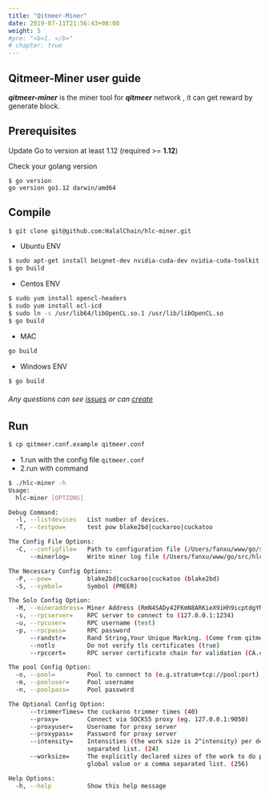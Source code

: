 ```yaml
---
title: "Qitmeer-Miner"
date: 2019-07-11T21:56:43+08:00
weight: 5
#pre: "<b>1. </b>"
# chapter: true
---
```


## Qitmeer-Miner user guide
***qitmeer-miner*** is the miner tool for ***qitmeer*** network , it can get reward by generate block.

## Prerequisites

Update Go to version at least 1.12 (required >= **1.12**)

Check your golang version

```shell
$ go version
go version go1.12 darwin/amd64
```

## Compile

```bash
$ git clone git@github.com:HalalChain/hlc-miner.git
```

* Ubuntu ENV
```bash
$ sudo apt-get install beignet-dev nvidia-cuda-dev nvidia-cuda-toolkit
$ go build 
```
        
* Centos ENV
```bash
$ sudo yum install opencl-headers
$ sudo yum install ocl-icd
$ sudo ln -s /usr/lib64/libOpenCL.so.1 /usr/lib/libOpenCL.so
$ go build
```
        

* MAC

```bash
go build
```

* Windows ENV
```bash
$ go build 
```
###### Any questions can see [issues](https://github.com/HalalChain/hlc-miner/issues?q=is%3Aissue+is%3Aclosed) or can [create](https://github.com/HalalChain/qitmeer-miner/issues/new)
        
    
## Run
```bash
$ cp qitmeer.conf.example qitmeer.conf
```
- 1.run with the config file `qitmeer.conf`
- 2.run with command
```bash
$ ./hlc-miner -h
Usage:
  hlc-miner [OPTIONS]

Debug Command:
  -l, --listdevices   List number of devices.
  -T, --testpow=      test pow blake2bd|cuckaroo|cuckatoo

The Config File Options:
  -C, --configfile=   Path to configuration file (/Users/fanxu/www/go/src/hlc-miner/qitmeer.conf)
      --minerlog=     Write miner log file (/Users/fanxu/www/go/src/hlc-miner/miner.log)

The Necessary Config Options:
  -P, --pow=          blake2bd|cuckaroo|cuckatoo (blake2bd)
  -S, --symbol=       Symbol (PMEER)

The Solo Config Option:
  -M, --mineraddress= Miner Address (RmN4SADy42FKmN8ARKieX9iHh9icptdgYNn)
  -s, --rpcserver=    RPC server to connect to (127.0.0.1:1234)
  -u, --rpcuser=      RPC username (test)
  -p, --rpcpass=      RPC password
      --randstr=      Rand String,Your Unique Marking. (Come from qitmeer!)
      --notls         Do not verify tls certificates (true)
      --rpccert=      RPC server certificate chain for validation (CA.cert)

The pool Config Option:
  -o, --pool=         Pool to connect to (e.g.stratum+tcp://pool:port)
  -m, --pooluser=     Pool username
  -n, --poolpass=     Pool password

The Optional Config Option:
      --trimmerTimes= the cuckaroo trimmer times (40)
      --proxy=        Connect via SOCKS5 proxy (eg. 127.0.0.1:9050)
      --proxyuser=    Username for proxy server
      --proxypass=    Password for proxy server
      --intensity=    Intensities (the work size is 2^intensity) per device. Single global value or a comma
                      separated list. (24)
      --worksize=     The explicitly declared sizes of the work to do per device (overrides intensity). Single
                      global value or a comma separated list. (256)

Help Options:
  -h, --help          Show this help message
```
